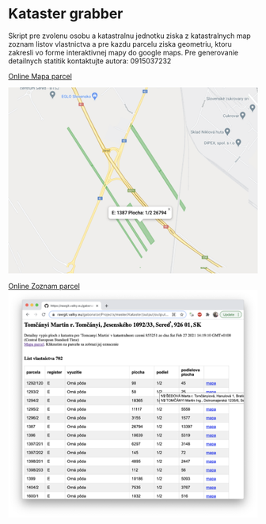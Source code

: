 Kataster grabber
=============

Skript pre zvolenu osobu a katastralnu jednotku ziska z katastralnych map zoznam listov vlastnictva a pre kazdu parcelu ziska geometriu, ktoru zakresli vo forme interaktivnej mapy do google maps. Pre generovanie detailnych statitik kontaktujte autora: 0915037232

[Online Mapa parcel](http://rawgit.valky.eu/gabonator/Projects/master/Kataster/output/map.html)

![map](readme_map.png)

[Online Zoznam parcel](http://rawgit.valky.eu/gabonator/Projects/master/Kataster/output/output_list.html)
![list](readme_list.png)

